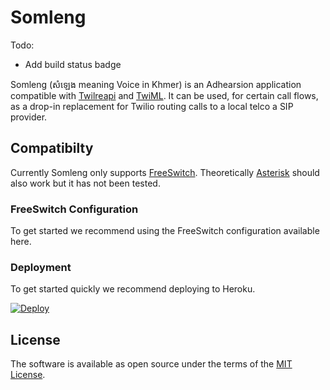 # Somleng

Todo:

* Add build status badge

Somleng (សំឡេង meaning Voice in Khmer) is an Adhearsion application compatible with [Twilreapi](https://github.com/dwilkie/twilreapi) and [TwiML](https://www.twilio.com/docs/api/twiml). It can be used, for certain call flows, as a drop-in replacement for Twilio routing calls to a local telco a SIP provider.

## Compatibilty

Currently Somleng only supports [FreeSwitch](https://freeswitch.org/). Theoretically [Asterisk](http://www.asterisk.org/) should also work but it has not been tested.

### FreeSwitch Configuration

To get started we recommend using the FreeSwitch configuration available here.

### Deployment

To get started quickly we recommend deploying to Heroku.

[![Deploy](https://www.herokucdn.com/deploy/button.svg)](https://heroku.com/deploy)

## License

The software is available as open source under the terms of the [MIT License](http://opensource.org/licenses/MIT).
